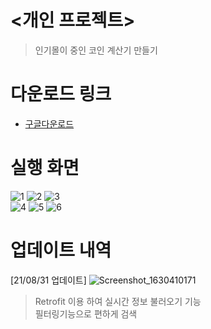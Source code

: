 # <개인 프로젝트>
>인기몰이 중인 코인 계산기 만들기

# 다운로드 링크
- [구글다운로드](https://play.google.com/store/apps/details?id=com.wonddak.coinaverage) 


# 실행 화면
![1](https://user-images.githubusercontent.com/63912638/131365522-06620291-48ac-424a-b1cd-96c43fdbb502.png)
![2](https://user-images.githubusercontent.com/63912638/131365525-c59a9d38-c477-4625-9c23-ad4149797f48.png)
![3](https://user-images.githubusercontent.com/63912638/131365529-cef4e628-c3c2-4c54-9ffb-d2e7216c9102.png)  
![4](https://user-images.githubusercontent.com/63912638/131365532-d5de04bc-f872-4847-b3f4-518ac7c939a7.png)
![5](https://user-images.githubusercontent.com/63912638/131365534-8dc50555-2bd7-42c0-9ce4-faa0422d804d.png)
![6](https://user-images.githubusercontent.com/63912638/131365538-0dfa9225-a2a0-4f31-81b1-6776f10001b3.png)

# 업데이트 내역
[21/08/31 업데이트] 
![Screenshot_1630410171](https://user-images.githubusercontent.com/63912638/131496561-47976cb7-3c2b-4ae0-913e-aaf0746ba29a.png) 
> Retrofit 이용 하여 실시간 정보 불러오기 기능  
> 필터링기능으로 편하게 검색 

